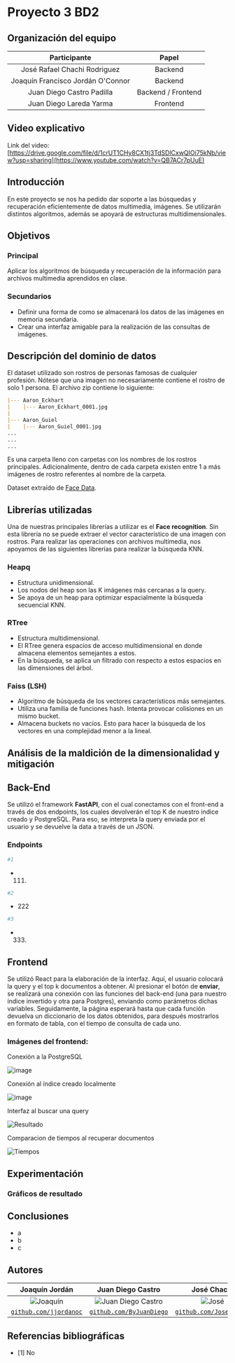 # Proyecto 3 BD2

## Organización del equipo

|            Participante             |   Papel   |
|:-----------------------------------:|:---------:|
|  José Rafael Chachi Rodriguez       |  Backend  |
|    Joaquín Francisco Jordán O'Connor|  Backend  |
|     Juan Diego Castro Padilla       |  Backend / Frontend  |
|   Juan Diego Lareda Yarma           | Frontend  |

## Video explicativo

Link del video:
[https://drive.google.com/file/d/1crUT1CHy8CX1tj3TdSDlCxwQIOi75kNb/view?usp=sharing](https://www.youtube.com/watch?v=QB7ACr7pUuE)

## Introducción 
En este proyecto se nos ha pedido dar soporte a las búsquedas y recuperación eficientemente de datos multimedia, imágenes. Se utilizarán distintos algoritmos, además se apoyará de estructuras multidimensionales.

## Objetivos
### Principal
Aplicar los algoritmos de búsqueda y recuperación de la información para archivos multimedia aprendidos en clase.
### Secundarios
- Definir una forma de como se almacenará los datos de las imágenes en memoria secundaria.
- Crear una interfaz amigable para la realización de las consultas de imágenes.


## Descripción del dominio de datos
El dataset utilizado son rostros de personas famosas de cualquier profesión. Nótese que una imagen no necesariamente contiene el rostro de solo 1 persona.
El archivo zip contiene lo siguiente:

```markdown
|--- Aaron_Eckhart
|    |--- Aaron_Eckhart_0001.jpg
|
|--- Aaron_Guiel
|    |--- Aaron_Guiel_0001.jpg
...
...
...
```
Es una carpeta lleno con carpetas con los nombres de los rostros principales. Adicionalmente, dentro de cada carpeta existen entre 1 a más imágenes de rostro referentes al nombre de la carpeta.

Dataset extraído de [Face Data](http://vis-www.cs.umass.edu/lfw/).

## Librerías utilizadas

Una de nuestras principales librerías a utilizar es el **Face recognition**. Sin esta librería no se puede extraer el vector característico de una imagen con rostros.
Para realizar las operaciones con archivos multimedia, nos apoyamos de las siguientes librerías para realizar la búsqueda KNN.

### Heapq
- Estructura unidimensional.
- Los nodos del heap son las K imágenes más cercanas a la query.
- Se apoya de un heap para optimizar espacialmente la búsqueda secuencial KNN.

### RTree
- Estructura multidimensional.
- El RTree genera espacios de acceso multidimensional en donde almacena elementos semejantes a estos.
- En la búsqueda, se aplica un filtrado con respecto a estos espacios en las dimensiones del árbol.

### Faiss (LSH)
- Algoritmo de búsqueda de los vectores característicos más semejantes.
- Utiliza una familia de funciones hash. Intenta provocar colisiones en un mismo bucket.
- Almacena buckets no vacíos. Esto para hacer la búsqueda de los vectores en una complejidad menor a la lineal.

## Análisis de la maldición de la dimensionalidad y mitigación



## Back-End

Se utilizó el framework **FastAPI**, con el cual conectamos con el front-end a través de dos endpoints, los cuales devolverán el top K de nuestro indice creado y PostgreSQL. Para eso, se interpreta la query enviada por el usuario y se devuelve la data a través de un JSON.


### Endpoints
```python
#1
```
- 111.

```python
#2
```
- 222


```python
#3
```

- 333.



## Frontend

Se utilizó React para la elaboración de la interfaz. Aquí, el usuario colocará la query y el top k documentos a obtener. Al presionar el botón de **enviar**, se realizará una conexión con las funciones del back-end (una para nuestro índice invertido y otra para Postgres), enviando como parámetros dichas variables. Seguidamente, la página esperará hasta que cada función devuelva un diccionario de los datos obtenidos, para después mostrarlos en formato de tabla, con el tiempo de consulta de cada uno.

### Imágenes del frontend:
Conexión a la PostgreSQL 

![image](https://github.com/ByJuanDiego/db2-project-2/assets/68095284/31d63862-bbfc-453c-a949-16bd85b91b1b)

Conexión al índice creado localmente

![image](https://github.com/ByJuanDiego/db2-project-2/assets/68095284/14de7688-9747-4c1a-9089-e50390fa0d18)

Interfaz al buscar una query

![Resultado](https://github.com/ByJuanDiego/db2-project-2/assets/68095284/80be232e-59cb-49b6-9f71-52ec259d9983)

Comparacion de tiempos al recuperar documentos

![Tiempos](https://github.com/ByJuanDiego/db2-project-2/assets/79115974/84251111-d5b0-4868-b2d0-928993602a83)

## Experimentación


### Gráficos de resultado


## Conclusiones

- a
- b
- c


## Autores

|                     **Joaquín Jordán**                   |                                 **Juan Diego Castro**                                 |                       **José Chachi**                     |  **Juan Diego Laredo** |
|:---------------------------------------------------------------------------------:|:-------------------------------------------------------------------------------------:|:-----------------------------------------------------------------------------------:|:----:|
|           ![Joaquín](https://avatars.githubusercontent.com/u/83974213)            |      ![Juan Diego Castro](https://avatars.githubusercontent.com/u/79115974?v=4)       |              ![José](https://avatars.githubusercontent.com/u/83974741)              | ![Juan Diego Laredo](https://avatars.githubusercontent.com/u/68095284?v=4) |                                             
| <a href="https://github.com/jjordanoc" target="_blank">`github.com/jjordanoc`</a> | <a href="https://github.com/ByJuanDiego" target="_blank">`github.com/ByJuanDiego`</a> | <a href="https://github.com/JoseChachi" target="_blank">`github.com/JoseChachi`</a> | <a href="https://github.com/DarKNeSsJuaN25" target="_blank">`github.com/DarkNeSsJuaN25`</a>|

## Referencias bibliográficas

- [1] No
